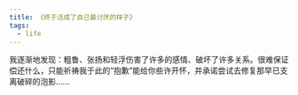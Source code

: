 ```yaml
---
title: 《终于活成了自己最讨厌的样子》
tags:
  - life
---
```


我逐渐地发现：粗鲁、张扬和轻浮伤害了许多的感情、破坏了许多关系。很难保证偿还什么，只能祈祷我于此的“抱歉”能给你些许开怀，并承诺尝试去修复那早已支离破碎的泡影……